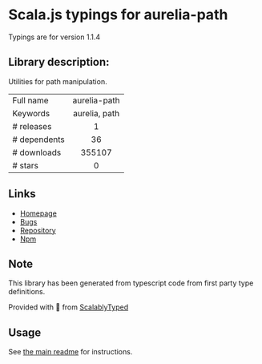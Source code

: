 
# Scala.js typings for aurelia-path

Typings are for version 1.1.4

## Library description:
Utilities for path manipulation.

|                    |                 |
| ------------------ | :-------------: |
| Full name          | aurelia-path |
| Keywords           | aurelia, path |
| # releases         | 1 |
| # dependents       | 36 |
| # downloads        | 355107 |
| # stars            | 0 |

## Links
- [Homepage](http://aurelia.io)
- [Bugs](https://github.com/aurelia/path/issues)
- [Repository](https://github.com/aurelia/path)
- [Npm](https://www.npmjs.com/package/aurelia-path)
    


## Note
This library has been generated from typescript code from first party type definitions.

Provided with :purple_heart: from [ScalablyTyped](https://github.com/oyvindberg/ScalablyTyped)

## Usage
See [the main readme](../../readme.md) for instructions.


